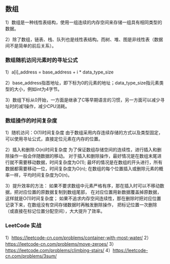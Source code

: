 ## 数组

1）数组是一种线性表结构，使用一组连续的内存空间来存储一组具有相同类型的数据。

2）除了数组，链表、栈、队列也是线性表结构。而树、堆、图是非线性表（数据间不是简单的前后关系）。

### 数组随机访问元素时的寻址公式

1）a[i]_address = base_address + i * data_type_size

2）base_address指首地址，即下标为0的元素的地址；data_type_size指元素类型的大小，例如int为4字节。

3）数组下标从0开始，一方面是继承了C等早期语言的习惯，另一方面可以减少寻址时的减1操作，减少CPU消耗。

### 数组操作的时间复杂度

1）随机访问：O(1)时间复杂度
由于数组采用内存连续存储的方式以及类型固定，可以使用寻址公式，直接定位元素在内存的位置。

2）插入和删除:O(n)时间复杂度
为了保证数组存储空间的连续性，进行插入和删除操作一般会伴随数据的移动。
对于插入和删除操作，最好情况是在数组末尾进行就不需要移动数据，时间复杂度为O(1);
最坏的情况是在数组的开头进行，所有数据都需要移动一位，时间复杂度为O(n);
在数组的每个位置插入或删除元素的概率一样，平均时间复杂度为O(n)。

3）提升效率的方法：
如果不要求数组中元素严格有序，那在插入时可以不移动数据，把对应位置的原数据复制到数组尾部，
在对应位置用新数据覆盖掉原数据，这样就是O(1)时间复杂度；
如果不追求内存空间连续性，那在删除时把对应位置记录下来，在数组没有空间存储数据时再触发删除操作，
把标记位置一次删除（或直接在标记位置分配空间），大大提升了效率。

### LeetCode 实战
1）https://leetcode-cn.com/problems/container-with-most-water/
2）https://leetcode-cn.com/problems/move-zeroes/
3）https://leetcode.com/problems/climbing-stairs/
4）https://leetcode-cn.com/problems/3sum/